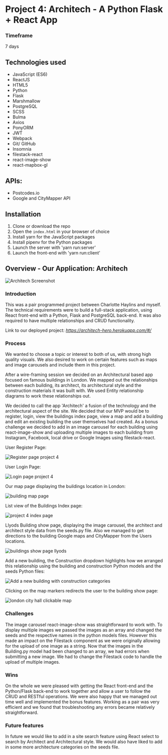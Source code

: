 # Project 4: Architech -  A Python Flask + React App

### Timeframe
7 days

## Technologies used
* JavaScript (ES6)
* ReactJS
* HTML5
* Python
* Flask
* Marshmallow
* PostgreSQL
* SCSS
* Bulma
* Axios
* PonyORM
* JWT
* Webpack
* Git/ GitHub
* Insomnia
* filestack-react
* react-image-show
* react-mapbox-gl


## APIs:
* Postcodes.io
* Google and CityMapper API


## Installation
1. Clone or download the repo
2. Open the `index.html` in your browser of choice
3. Install yarn for the JavaScript packages
4. Install pipenv for the Python packages
5. Launch the server with 'yarn run:server'
6. Launch the front-end with 'yarn run:client'

## Overview - Our Application: Architech

![Architech Screenshot](https://user-images.githubusercontent.com/43292507/59630903-67623500-913e-11e9-9408-4cc661f85a49.jpg)

### Introduction

This was a pair programmed project between Charlotte Haylins and myself. The technical requirements were to build a full-stack application, using React front-end with a Python, Flask and PostgreSQL back-end. It was also required to have multiple relationships and CRUD functionality.

Link to our deployed project:
_https://architech-hero.herokuapp.com/#/_

### Process

We wanted to choose a topic or interest to both of us, with strong high quality visuals. We also desired to work on certain features such as maps and image carousels and include them in this project.

After a wire-framing session we decided on an Architectural based app focused on famous buildings in London. We mapped out the relationships between each building, its architect, its architectural style and the construction materials it was built with. We used Entity relationship diagrams to work these relationships out.

We decided to call the app 'Architech' a fusion of the technology and the architectural aspect of the site. We decided that our MVP would be to register, login, view the buildings index page, view a map and add a building and edit an existing building the user themselves had created. As a bonus challenge we decided to add in an image carousel for each building using react-image-show and uploading multiple images to each building from Instagram, Facebook, local drive or Google Images using filestack-react.  

User Register Page:

![Register page project 4](https://user-images.githubusercontent.com/43292507/59631442-b8265d80-913f-11e9-84ae-319b7d45243e.jpg)

User Login Page:

![Login page project 4](https://user-images.githubusercontent.com/43292507/59631629-3682ff80-9140-11e9-8ffc-f896c987e295.png)


Our map page displaying the buildings location in London:

![building map page](https://user-images.githubusercontent.com/43292507/59631048-c6c04500-913e-11e9-98be-8581789a25d9.jpg)

List view of the Buildings Index page:

![project 4 index page](https://user-images.githubusercontent.com/43292507/59631911-e9535d80-9140-11e9-9513-0138697e2425.jpg)

Llyods Building show page, displaying the image carousel, the architect and architect style data from the seeds.py file. Also we managed to get directions to the building Google maps and CityMapper from the Users locations.

![buildings show page llyods](https://user-images.githubusercontent.com/43292507/59632221-9d54e880-9141-11e9-9c4a-0b035cc14d51.jpg)


Add a new building, the Construction dropdown highlights how we arranged this relationship using the building and construction Python models and the seeds Python files:

![Add a new building with construction categories](https://user-images.githubusercontent.com/43292507/59632813-fe30f080-9142-11e9-95f8-13cf1e7441b2.jpg)

Clicking on the map markers redirects the user to the building show page:

![london city hall clickable map](https://user-images.githubusercontent.com/43292507/59633201-e017c000-9143-11e9-8187-ef3a486c814d.jpg)


### Challenges

 The image carousel react-image-show was straightforward to work with. To display multiple images we passed the images as an array and changed the seeds and the respective names in the python models files. However this made an impact on the Filestack component as we were originally allowing for the upload of one image  as a string. Now that the images in the Building.py model had been changed to an array, we had errors when submitting a new image. We had to change the
 Filestack code to handle the upload of multiple images.


### Wins

 On the whole we were pleased with getting the React front-end and the Python/Flask back-end to work together and allow a user to follow the CRUD and RESTful operations. We were also happy that we managed out time well and implemented the bonus features. Working as a pair was very efficient and we found that troubleshooting any errors became relatively straightforward.


### Future features

In future we would like to add in a site search feature using React select to search by Architect and Architectural style. We would also have liked to add in some more architecture categories on the seeds file.
